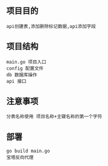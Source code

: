 ## 项目目的
    api创建表,添加删除标记数据,api添加字段
## 项目结构
    main.go 项目入口
    config 配置文件
    db 数据库操作
    api 接口

## 注意事项
    分表名称使用 项目名称+主键名称的第一个字符

## 部署
    go build main.go
    宝塔反向代理